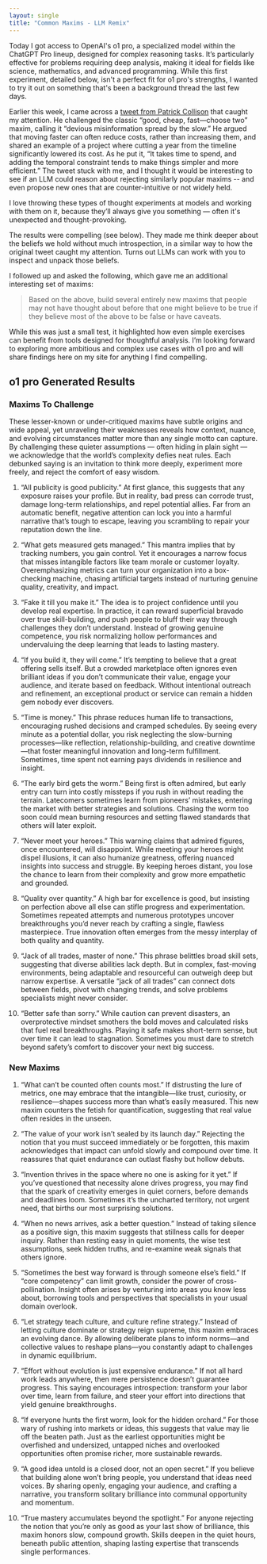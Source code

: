 ```yaml
---
layout: single
title: "Common Maxims - LLM Remix"
---
```


Today I got access to OpenAI's o1 pro, a specialized model within the ChatGPT Pro lineup, designed for complex reasoning tasks. It’s particularly effective for problems requiring deep analysis, making it ideal for fields like science, mathematics, and advanced programming. While this first experiment, detailed below, isn't a perfect fit for o1 pro's strengths, I wanted to try it out on something that's been a background thread the last few days.

Earlier this week, I came across a [tweet from Patrick Collison](https://x.com/patrickc/status/1869422495985750459) that caught my attention. He challenged the classic “good, cheap, fast—choose two” maxim, calling it “devious misinformation spread by the slow.” He argued that moving faster can often reduce costs, rather than increasing them, and shared an example of a project where cutting a year from the timeline significantly lowered its cost. As he put it, “It takes time to spend, and adding the temporal constraint tends to make things simpler and more efficient.” The tweet stuck with me, and I thought it would be interesting to see if an LLM could reason about rejecting similarly popular maxims -- and even propose new ones that are counter-intuitive or not widely held.

I love throwing these types of thought experiments at models and working with them on it, because they’ll always give you something — often it's unexpected and thought-provoking.

The results were compelling (see below). They made me think deeper about the beliefs we hold without much introspection, in a similar way to how the original tweet caught my attention. Turns out LLMs can work with you to inspect and unpack those beliefs.

I followed up and asked the following, which gave me an additional interesting set of maxims:

> Based on the above, build several entirely new maxims that people may not have thought about before that one might believe to be true if they believe most of the above to be false or have caveats.

While this was just a small test, it highlighted how even simple exercises can benefit from tools designed for thoughtful analysis. I’m looking forward to exploring more ambitious and complex use cases with o1 pro and will share findings here on my site for anything I find compelling.

## o1 pro Generated Results

### Maxims To Challenge

These lesser-known or under-critiqued maxims have subtle origins and wide appeal, yet unraveling their weaknesses reveals how context, nuance, and evolving circumstances matter more than any single motto can capture. By challenging these quieter assumptions — often hiding in plain sight — we acknowledge that the world’s complexity defies neat rules. Each debunked saying is an invitation to think more deeply, experiment more freely, and reject the comfort of easy wisdom.

1. “All publicity is good publicity.”
At first glance, this suggests that any exposure raises your profile. But in reality, bad press can corrode trust, damage long-term relationships, and repel potential allies. Far from an automatic benefit, negative attention can lock you into a harmful narrative that’s tough to escape, leaving you scrambling to repair your reputation down the line.

2. “What gets measured gets managed.”
This mantra implies that by tracking numbers, you gain control. Yet it encourages a narrow focus that misses intangible factors like team morale or customer loyalty. Overemphasizing metrics can turn your organization into a box-checking machine, chasing artificial targets instead of nurturing genuine quality, creativity, and impact.

3. “Fake it till you make it.”
The idea is to project confidence until you develop real expertise. In practice, it can reward superficial bravado over true skill-building, and push people to bluff their way through challenges they don’t understand. Instead of growing genuine competence, you risk normalizing hollow performances and undervaluing the deep learning that leads to lasting mastery.

4. “If you build it, they will come.”
It’s tempting to believe that a great offering sells itself. But a crowded marketplace often ignores even brilliant ideas if you don’t communicate their value, engage your audience, and iterate based on feedback. Without intentional outreach and refinement, an exceptional product or service can remain a hidden gem nobody ever discovers.

5. “Time is money.”
This phrase reduces human life to transactions, encouraging rushed decisions and cramped schedules. By seeing every minute as a potential dollar, you risk neglecting the slow-burning processes—like reflection, relationship-building, and creative downtime—that foster meaningful innovation and long-term fulfillment. Sometimes, time spent not earning pays dividends in resilience and insight.

6. “The early bird gets the worm.”
Being first is often admired, but early entry can turn into costly missteps if you rush in without reading the terrain. Latecomers sometimes learn from pioneers’ mistakes, entering the market with better strategies and solutions. Chasing the worm too soon could mean burning resources and setting flawed standards that others will later exploit.

7. “Never meet your heroes.”
This warning claims that admired figures, once encountered, will disappoint. While meeting your heroes might dispel illusions, it can also humanize greatness, offering nuanced insights into success and struggle. By keeping heroes distant, you lose the chance to learn from their complexity and grow more empathetic and grounded.

8. “Quality over quantity.”
A high bar for excellence is good, but insisting on perfection above all else can stifle progress and experimentation. Sometimes repeated attempts and numerous prototypes uncover breakthroughs you’d never reach by crafting a single, flawless masterpiece. True innovation often emerges from the messy interplay of both quality and quantity.

9. “Jack of all trades, master of none.”
This phrase belittles broad skill sets, suggesting that diverse abilities lack depth. But in complex, fast-moving environments, being adaptable and resourceful can outweigh deep but narrow expertise. A versatile “jack of all trades” can connect dots between fields, pivot with changing trends, and solve problems specialists might never consider.

10. “Better safe than sorry.”
While caution can prevent disasters, an overprotective mindset smothers the bold moves and calculated risks that fuel real breakthroughs. Playing it safe makes short-term sense, but over time it can lead to stagnation. Sometimes you must dare to stretch beyond safety’s comfort to discover your next big success.

### New Maxims

1. “What can’t be counted often counts most.”
If distrusting the lure of metrics, one may embrace that the intangible—like trust, curiosity, or resilience—shapes success more than what’s easily measured. This new maxim counters the fetish for quantification, suggesting that real value often resides in the unseen.

2. “The value of your work isn’t sealed by its launch day.”
Rejecting the notion that you must succeed immediately or be forgotten, this maxim acknowledges that impact can unfold slowly and compound over time. It reassures that quiet endurance can outlast flashy but hollow debuts.

3. “Invention thrives in the space where no one is asking for it yet.”
If you’ve questioned that necessity alone drives progress, you may find that the spark of creativity emerges in quiet corners, before demands and deadlines loom. Sometimes it’s the uncharted territory, not urgent need, that births our most surprising solutions.

4. “When no news arrives, ask a better question.”
Instead of taking silence as a positive sign, this maxim suggests that stillness calls for deeper inquiry. Rather than resting easy in quiet moments, the wise test assumptions, seek hidden truths, and re-examine weak signals that others ignore.

5. “Sometimes the best way forward is through someone else’s field.”
If “core competency” can limit growth, consider the power of cross-pollination. Insight often arises by venturing into areas you know less about, borrowing tools and perspectives that specialists in your usual domain overlook.

6. “Let strategy teach culture, and culture refine strategy.”
Instead of letting culture dominate or strategy reign supreme, this maxim embraces an evolving dance. By allowing deliberate plans to inform norms—and collective values to reshape plans—you constantly adapt to challenges in dynamic equilibrium.

7. “Effort without evolution is just expensive endurance.”
If not all hard work leads anywhere, then mere persistence doesn’t guarantee progress. This saying encourages introspection: transform your labor over time, learn from failure, and steer your effort into directions that yield genuine breakthroughs.

8. “If everyone hunts the first worm, look for the hidden orchard.”
For those wary of rushing into markets or ideas, this suggests that value may lie off the beaten path. Just as the earliest opportunities might be overfished and undersized, untapped niches and overlooked opportunities often promise richer, more sustainable rewards.

9. “A good idea untold is a closed door, not an open secret.”
If you believe that building alone won’t bring people, you understand that ideas need voices. By sharing openly, engaging your audience, and crafting a narrative, you transform solitary brilliance into communal opportunity and momentum.

10. “True mastery accumulates beyond the spotlight.”
For anyone rejecting the notion that you’re only as good as your last show of brilliance, this maxim honors slow, compound growth. Skills deepen in the quiet hours, beneath public attention, shaping lasting expertise that transcends single performances.